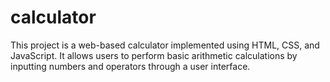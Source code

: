 # calculator
This project is a web-based calculator implemented using HTML, CSS, and JavaScript. It allows users to perform basic arithmetic calculations by inputting numbers and operators through a user interface.
